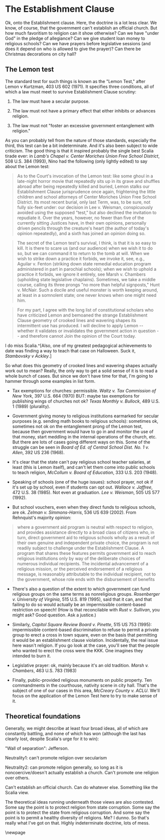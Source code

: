 # The Establishment Clause

Ok, onto the Establishment clause. Here, the doctrine is a lot less clear. We know, of course, that the government can't establish an official church. But how much favoritism to religion can it show otherwise? Can we have "under God" in the pledge of allegiance? Can we give student loan money to religious schools? Can we have prayers before legislative sessions (and does it depend on who is allowed to give the prayer)? Can there be Christmas decorations on city hall?

## The Lemon test

The standard test for such things is known as the "Lemon Test," after Lemon v Kurtzman, 403 US 602 (1971). It specifies three conditions, all of which a law must meet to survive Establishment Clause scrutiny:

1.  The law must have a secular purpose.

2.  The law must not have a primary effect that either inhibits or advances religion.

3. The law must not "foster an excessive government entanglement with religion."

As you can probably tell from the nature of those standards, especially the third, this test can be a bit indeterminate. And it's also been subject to wide criticism. The good thing is that it inspired probably the single best Scalia tirade ever: in *Lamb's Chapel v. Center Moriches Union Free School District*, 508 U.S. 384 (1993), Nino had the following (only lightly edited) to say about the Lemon test:

> As to the Court's invocation of the Lemon test: like some ghoul in a late-night horror movie that repeatedly sits up in its grave and shuffles abroad after being repeatedly killed and buried, Lemon stalks our Establishment Clause jurisprudence once again, frightening the little children and school attorneys of Center Moriches Union Free School District. Its most recent burial, only last Term, was, to be sure, not fully six-feet under: our decision in Lee v. Weisman, conspicuously avoided using the supposed "test," but also declined the invitation to repudiate it. Over the years, however, no fewer than five of the currently sitting Justices have, in their own opinions, personally driven pencils through the creature's heart (the author of today's opinion repeatedly), and a sixth has joined an opinion doing so. 

> The secret of the Lemon test's survival, I think, is that it is so easy to kill. It is there to scare us (and our audience) when we wish it to do so, but we can command it to return to the tomb at will. When we wish to strike down a practice it forbids, we invoke it, see, e.g., Aguilar v. Fenton (striking down state remedial education program administered in part in parochial schools); when we wish to uphold a practice it forbids, we ignore it entirely, see Marsh v. Chambers (upholding state legislative chaplains). Sometimes, we take a middle course, calling its three prongs "no more than helpful signposts," Hunt v. McNair. Such a docile and useful monster is worth keeping around, at least in a somnolent state; one never knows when one might need him. 

> For my part, I agree with the long list of constitutional scholars who have criticized Lemon and bemoaned the strange Establishment Clause geometry of crooked lines and wavering shapes its intermittent use has produced. I will decline to apply Lemon -- whether it validates or invalidates the government action in question -- and therefore cannot Join the opinion of the Court today.

I do miss Scalia.^[Also, one of my greatest pedagogical achievements to date was finding a way to teach that case on Halloween. Suck it, *Stambovsky v Ackley*.]

So what does this geometry of crooked lines and wavering shapes actually work out to mean? Really, the only way to get a solid sense of it is to read a whole bunch of cases. But since we don't have time for that, I'm going to hammer through some examples in list form.

- Tax exemptions for churches: permissible. *Waltz v. Tax Commission of New York*, 397 U.S. 664 (1970) BUT: maybe tax exemptions for publishing wings of churches not ok? *Texas Monthly v. Bullock*, 489 U.S. 1 (1989) (plurality).

- Government giving money to religious institutions earmarked for secular purposes (e.g. sending math books to religious schools): sometimes ok, sometimes not ok on the entanglement prong of the Lemon test, because then government would have to go in and monitor the use of that money, start meddling in the internal operations of the church, etc. But there are lots of cases going different ways on this. Some of the struggle can be seen in *Board of Ed. of Central School Dist. No. 1 v. Allen*, 392 US 236 (1968).

- It's clear that the state can't pay religious school teacher salaries, at least (this is Lemon itself), and can't let them come into public schools to teach religion, *McCollum v. Board of Education*, 333 U.S. 203 (1948).

- Speaking of schools (one of the huge issues): school prayer, not ok if it's set up by school, even if students can opt out. *Wallace v. Jaffree*, 472 U.S. 38 (1985). Not even at graduation. *Lee v. Weisman*, 505 US 577 (1992).

- But school vouchers, even when they direct funds to religious schools, are ok. *Zelman v. Simmons-Harris*, 536 US 639 (2002). From Rehnquist's majority opinion:

> where a government aid program is neutral with respect to religion, and provides assistance directly to a broad class of citizens who, in turn, direct government aid to religious schools wholly as a result of their own genuine and independent private choice, the program is not readily subject to challenge under the Establishment Clause. A program that shares these features permits government aid to reach religious institutions only by way of the deliberate choices of numerous individual recipients. The incidental advancement of a religious mission, or the perceived endorsement of a religious message, is reasonably attributable to the individual recipient, not to the government, whose role ends with the disbursement of benefits

- There's also a question of the extent to which government can fund religious groups on the same terms as nonreligious groups. *Rosenberger v. University of Virginia*, 515 U.S. 819 (1995), said that it can, and that failing to do so would actually be an impermissible content-based restriction on speech! (How is that reconcilable with *Rust v. Sullivan*, you might ask? Good question. Ask a justice.)

- Similarly, *Capitol Square Review Board v. Pinette*, 515 US 753 (1995): impermissible content-based discrimination to refuse to permit a private group to erect a cross in town square, even on the basis that permitting it would be an establishment clause violation. Incidentally, the real issue here wasn't religion. If you go look at the case, you'll see that the people who wanted to erect the cross were the KKK. One imagines they intended to burn it.

- Legislative prayer: ok, mainly because it's an old tradition. *Marsh v. Chambers*, 463 U.S. 783 (1983)

- Finally, public-provided religious monuments on public property. Ten commandments in the courthouse, nativity scene in city hall. That's the subject of one of our cases in this area, *McCreary County v. ACLU*. We'll focus on the application of the Lemon Test here to try to make sense of it.

## Theoretical foundations

Generally, we might describe at least four broad ideas, all of which are constantly battling, and none of which has won (although the last has clearly lost, despite Scalia's urge for it to win):

"Wall of separation": Jefferson.

Neutrality1: can't promote religion over secularism

Neutrality2: can promote religion generally, so long as it is noncoercive/doesn't actually establish a church. Can't promote one religion over others.

Can't establish an official church. Can do whatever else. Something like the Scalia view.

The theoretical ideas running underneath those views are also contested. Some say the point is to protect religion from state corruption. Some say the point is to protect the state from religious corruption. And some say the point is to permit a healthy diversity of religions. Me? I dunno. So that's really what I've got on that. Highly indeterminate doctrine, lots of mess.

\newpage
